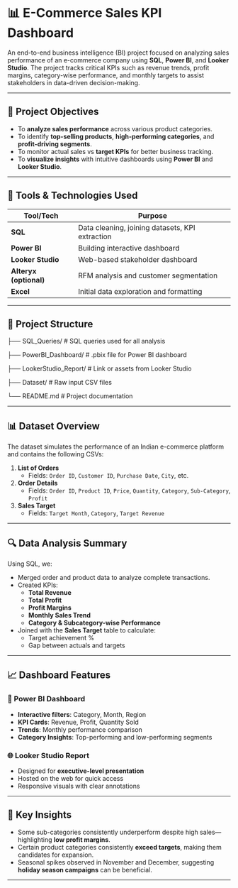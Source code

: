 # 📊 E-Commerce Sales KPI Dashboard

An end-to-end business intelligence (BI) project focused on analyzing sales performance of an e-commerce company using **SQL**, **Power BI**, and **Looker Studio**. The project tracks critical KPIs such as revenue trends, profit margins, category-wise performance, and monthly targets to assist stakeholders in data-driven decision-making.

---

## 🚀 Project Objectives

- To **analyze sales performance** across various product categories.
- To identify **top-selling products**, **high-performing categories**, and **profit-driving segments**.
- To monitor actual sales vs **target KPIs** for better business tracking.
- To **visualize insights** with intuitive dashboards using **Power BI** and **Looker Studio**.

---

## 🧰 Tools & Technologies Used

| Tool/Tech        | Purpose                                    |
|------------------|--------------------------------------------|
| **SQL**          | Data cleaning, joining datasets, KPI extraction |
| **Power BI**     | Building interactive dashboard             |
| **Looker Studio**| Web-based stakeholder dashboard            |
| **Alteryx (optional)** | RFM analysis and customer segmentation |
| **Excel**        | Initial data exploration and formatting    |

---

## 📂 Project Structure

├── SQL_Queries/ # SQL queries used for all analysis

├── PowerBI_Dashboard/ # .pbix file for Power BI dashboard

├── LookerStudio_Report/ # Link or assets from Looker Studio

├── Dataset/ # Raw input CSV files

└── README.md # Project documentation



---

## 📊 Dataset Overview

The dataset simulates the performance of an Indian e-commerce platform and contains the following CSVs:

1. **List of Orders**  
   - Fields: `Order ID`, `Customer ID`, `Purchase Date`, `City`, etc.
2. **Order Details**  
   - Fields: `Order ID`, `Product ID`, `Price`, `Quantity`, `Category`, `Sub-Category`, `Profit`
3. **Sales Target**  
   - Fields: `Target Month`, `Category`, `Target Revenue`

---

## 🔍 Data Analysis Summary

Using SQL, we:

- Merged order and product data to analyze complete transactions.
- Created KPIs:
  - **Total Revenue**
  - **Total Profit**
  - **Profit Margins**
  - **Monthly Sales Trend**
  - **Category & Subcategory-wise Performance**
- Joined with the **Sales Target** table to calculate:
  - Target achievement %
  - Gap between actuals and targets

---

## 📈 Dashboard Features

### 📌 Power BI Dashboard

- **Interactive filters**: Category, Month, Region
- **KPI Cards**: Revenue, Profit, Quantity Sold
- **Trends**: Monthly performance comparison
- **Category Insights**: Top-performing and low-performing segments

### 🌐 Looker Studio Report

- Designed for **executive-level presentation**
- Hosted on the web for quick access
- Responsive visuals with clear annotations

---

## 🧠 Key Insights

- Some sub-categories consistently underperform despite high sales—highlighting **low profit margins**.
- Certain product categories consistently **exceed targets**, making them candidates for expansion.
- Seasonal spikes observed in November and December, suggesting **holiday season campaigns** can be beneficial.

---




